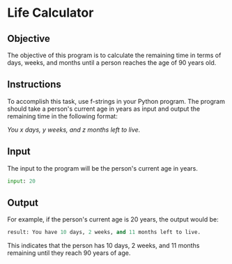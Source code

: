 # Life Calculator

## Objective

The objective of this program is to calculate the remaining time in terms of days,
weeks, and months until a person reaches the age of 90 years old.

## Instructions

To accomplish this task, use f-strings in your Python program. The program should
 take a person's current age in years as input and output the remaining time in the following format:

*You x days, y weeks, and z months left to live.*

## Input

The input to the program will be the person's current age in years.

```python
input: 20
```

## Output

For example, if the person's current age is 20 years, the output would be:

```python
result: You have 10 days, 2 weeks, and 11 months left to live.
```

This indicates that the person has 10 days, 2 weeks, and 11 months remaining until they reach 90 years of age.
